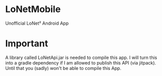 # LoNetMobile
Unofficial LoNet² Android App

# Important
A library called LoNetApi.jar is needed to compile this app. I will turn this into a gradle dependency if I am allowed to publish this API (via jitpack). Until that you (sadly) won't be able to compile this App.
